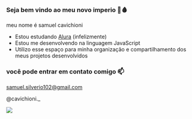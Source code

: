 ### Seja bem vindo ao meu novo imperio 🦇🩸

meu nome é samuel cavichioni

- Estou estudando [Alura](https://www.alura.com.br) (infelizmente)
- Estou me desenvolvendo na linguagem JavaScript
- Utilizo esse espaço para minha organização e compartilhamento dos meus projetos desenvolvidos

### você pode entrar em contato comigo 📫

samuel.silverio102@gmail.com

@cavichioni._

![](https://media1.tenor.com/m/VwTxYA992UAAAAAC/vaxrouss.gif)
